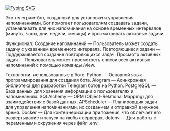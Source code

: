 [![Typing SVG](https://readme-typing-svg.herokuapp.com?color=%2336BCF7&lines=Wildberries+Botl)](https://git.io/typing-svg)

Это телеграм-бот, созданный для установки и управления напоминаниями. Бот помогает пользователям создавать задачи, устанавливать для них напоминания на основе временных интервалов (минуты, часы, дни, недели, месяцы) и просматривать активные задачи.

Функционал:
Создание напоминаний — Пользователь может создать задачу с указанием временного интервала.
Повторяющиеся задачи — Поддерживается создание повторяющихся задач.
Просмотр активных задач — Пользователь может просмотреть список всех активных напоминаний с помощью команды /view.

Технологии, использованные в боте:
Python — Основной язык программирования для создания бота.
Aiogram — Асинхронная библиотека для разработки Telegram ботов на Python.
PostgreSQL — База данных для хранения информации о пользователях и напоминаниях.
SQLAlchemy — ORM (Object-Relational Mapping) для взаимодействия с базой данных.
APScheduler — Планировщик задач для управления напоминаниями, их созданием и отправкой в нужное время.
Docker — Для контейнеризации приложения, что облегчает его развертывание и запуск на любых серверах.
dotenv — Для работы с переменными окружения через файл .env.

